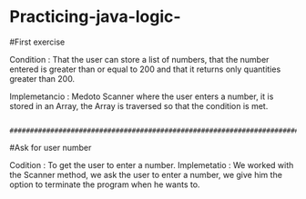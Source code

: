 # Practicing-java-logic-

#First exercise 

Condition : That the user can store a list of numbers, that the number entered is greater than or equal to 200 and that it returns only quantities greater than 200.

Implemetancio :  Medoto Scanner where the user enters a number, it is stored in an Array, the Array is traversed so that the condition is met. 
               
                ###############################################################################################################################################

#Ask for user number

Codition : To get the user to enter a number. 
Implemetatio : We worked with the Scanner method, we ask the user to enter a number, we give him the option to terminate the program when he wants to.

